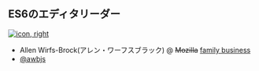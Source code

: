 ## ES6のエディタリーダー

[![icon, right](https://monosnap.com/file/YZf9xQvF692CCyPm6UZilXBrzJKUIS.png)](https://twitter.com/awbjs "Allen Wirfs-Brock (@awbjs) | Twitter")

-   Allen Wirfs-Brock(アレン・ワーフスブラック) @ <del>Mozilla</del> [family business](https://twitter.com/awbjs/status/649995551467945984)
-   [@awbjs](https://twitter.com/awbjs "@awbjs")
